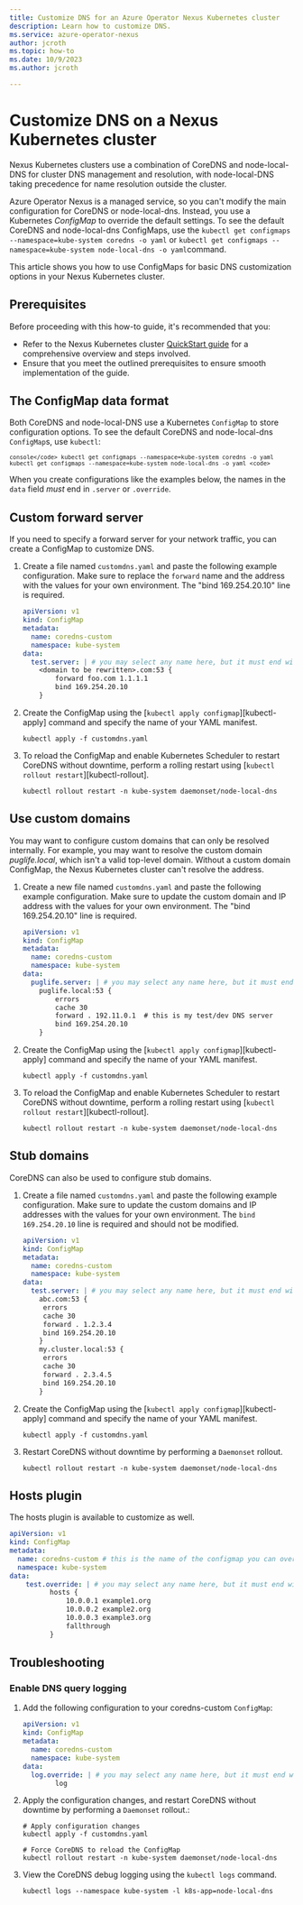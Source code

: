 ```yaml
---
title: Customize DNS for an Azure Operator Nexus Kubernetes cluster
description: Learn how to customize DNS.
ms.service: azure-operator-nexus
author: jcroth
ms.topic: how-to
ms.date: 10/9/2023
ms.author: jcroth

---
```


# Customize DNS on a Nexus Kubernetes cluster

Nexus Kubernetes clusters use a combination of CoreDNS and node-local-DNS for cluster DNS management and resolution, with node-local-DNS taking precedence for name resolution outside the cluster. 

Azure Operator Nexus is a managed service, so you can't modify the main configuration for CoreDNS or node-local-dns. Instead, you use a Kubernetes *ConfigMap* to override the default settings. To see the default CoreDNS and node-local-dns ConfigMaps, use the `kubectl get configmaps --namespace=kube-system coredns -o yaml` or `kubectl get configmaps --namespace=kube-system node-local-dns -o yaml`command.

This article shows you how to use ConfigMaps for basic DNS customization options in your Nexus Kubernetes cluster.

## Prerequisites

Before proceeding with this how-to guide, it's recommended that you:

   * Refer to the Nexus Kubernetes cluster [QuickStart guide][qs] for a
     comprehensive overview and steps involved.
   * Ensure that you meet the outlined prerequisites to ensure smooth
     implementation of the guide.

[qs]: ./quickstarts-kubernetes-cluster-deployment-bicep.md
## The ConfigMap data format

Both CoreDNS and node-local-DNS use a Kubernetes `ConfigMap` to store configuration options. To see the default CoreDNS and node-local-dns `ConfigMap`s, use `kubectl`:

<code>```console</code>
kubectl get configmaps --namespace=kube-system coredns -o yaml
kubectl get configmaps --namespace=kube-system node-local-dns -o yaml
<code>```</code>

When you create configurations like the examples below, the names in the `data` field *must* end in `.server` or `.override`.

<!-- ## Plugin support

All built-in CoreDNS plugins are supported. No add-on/third party plugins are supported. -->

<!-- ## Rewrite DNS

You can customize CoreDNS with AKS to perform on-the-fly DNS name rewrites.

1. Create a file named `corednsms.yaml` and paste the following example configuration. Make sure to replace `<domain to be rewritten>` with your own fully qualified domain name.

     ```yaml
     apiVersion: v1
     kind: ConfigMap
     metadata:
       name: coredns-custom
       namespace: kube-system
     data:
       test.server: |
         <domain to be rewritten>.com:53 {
         log
         errors
         rewrite stop {
           name regex (.*)\.<domain to be rewritten>.com {1}.default.svc.cluster.local
           answer name (.*)\.default\.svc\.cluster\.local {1}.<domain to be rewritten>.com
         }
         forward . /etc/resolv.conf # you can redirect this to a specific DNS server such as 10.0.0.10, but that server must be able to resolve the rewritten domain name
         }
     ```

     > [!IMPORTANT]
     > If you redirect to a DNS server, such as the CoreDNS service IP, that DNS server must be able to resolve the rewritten domain name.

2. Create the ConfigMap using the [`kubectl apply configmap`][kubectl-apply] command and specify the name of your YAML manifest.

     ```console
     kubectl apply -f corednsms.yaml
     ```

3. Verify the customizations have been applied using the [`kubectl get configmaps`][kubectl-get] and specify your *coredns-custom* ConfigMap.

     ```console
     kubectl get configmaps --namespace=kube-system coredns-custom -o yaml
     ```

4. To reload the ConfigMap and enable Kubernetes Scheduler to restart CoreDNS without downtime, perform a rolling restart using [`kubectl rollout restart`][kubectl-rollout].

     ```console
     kubectl -n kube-system rollout restart deployment coredns
     ``` -->

## Custom forward server

If you need to specify a forward server for your network traffic, you can create a ConfigMap to customize DNS.

1. Create a file named `customdns.yaml` and paste the following example configuration. Make sure to replace the `forward` name and the address with the values for your own environment.  The "bind 169.254.20.10" line is required. 

     ```yaml
     apiVersion: v1
     kind: ConfigMap
     metadata:
       name: coredns-custom
       namespace: kube-system
     data:
       test.server: | # you may select any name here, but it must end with the .server file extension
         <domain to be rewritten>.com:53 {
             forward foo.com 1.1.1.1
             bind 169.254.20.10
         }
     ```

2. Create the ConfigMap using the [`kubectl apply configmap`][kubectl-apply] command and specify the name of your YAML manifest.

     ```console
     kubectl apply -f customdns.yaml
     ```

3. To reload the ConfigMap and enable Kubernetes Scheduler to restart CoreDNS without downtime, perform a rolling restart using [`kubectl rollout restart`][kubectl-rollout].

     ```console
     kubectl rollout restart -n kube-system daemonset/node-local-dns
     ```

## Use custom domains

You may want to configure custom domains that can only be resolved internally. For example, you may want to resolve the custom domain *puglife.local*, which isn't a valid top-level domain. Without a custom domain ConfigMap, the Nexus Kubernetes cluster can't resolve the address.

1. Create a new file named `customdns.yaml` and paste the following example configuration. Make sure to update the custom domain and IP address with the values for your own environment.  The "bind 169.254.20.10" line is required. 

     ```yaml
     apiVersion: v1
     kind: ConfigMap
     metadata:
       name: coredns-custom
       namespace: kube-system
     data:
       puglife.server: | # you may select any name here, but it must end with the .server file extension
         puglife.local:53 {
             errors
             cache 30
             forward . 192.11.0.1  # this is my test/dev DNS server
             bind 169.254.20.10
         }
     ```

2. Create the ConfigMap using the [`kubectl apply configmap`][kubectl-apply] command and specify the name of your YAML manifest.

     ```console
     kubectl apply -f customdns.yaml
     ```

3. To reload the ConfigMap and enable Kubernetes Scheduler to restart CoreDNS without downtime, perform a rolling restart using [`kubectl rollout restart`][kubectl-rollout].

     ```console
     kubectl rollout restart -n kube-system daemonset/node-local-dns
     ```

## Stub domains

CoreDNS can also be used to configure stub domains.

1. Create a file named `customdns.yaml` and paste the following example configuration. Make sure to update the custom domains and IP addresses with the values for your own environment.  The `bind 169.254.20.10` line is required and should not be modified. 

     ```yaml
     apiVersion: v1
     kind: ConfigMap
     metadata:
       name: coredns-custom
       namespace: kube-system
     data:
       test.server: | # you may select any name here, but it must end with the .server file extension
         abc.com:53 {
          errors
          cache 30
          forward . 1.2.3.4
          bind 169.254.20.10
         }
         my.cluster.local:53 {
          errors
          cache 30
          forward . 2.3.4.5
          bind 169.254.20.10
         }

     ```

2. Create the ConfigMap using the [`kubectl apply configmap`][kubectl-apply] command and specify the name of your YAML manifest.

     ```console
     kubectl apply -f customdns.yaml
     ```

3. Restart CoreDNS without downtime by performing a `Daemonset` rollout.

     ```console
     kubectl rollout restart -n kube-system daemonset/node-local-dns
     ```

## Hosts plugin

The hosts plugin is available to customize as well.

```yaml
apiVersion: v1
kind: ConfigMap
metadata:
  name: coredns-custom # this is the name of the configmap you can overwrite with your changes
  namespace: kube-system
data:
    test.override: | # you may select any name here, but it must end with the .override file extension
          hosts { 
              10.0.0.1 example1.org
              10.0.0.2 example2.org
              10.0.0.3 example3.org
              fallthrough
          }
```

## Troubleshooting
<!-- 
For general CoreDNS troubleshooting steps, such as checking the endpoints or resolution, see [Debugging DNS resolution][coredns-troubleshooting]. -->


### Enable DNS query logging

1. Add the following configuration to your coredns-custom `ConfigMap`:

   ```yaml
   apiVersion: v1
   kind: ConfigMap
   metadata:
     name: coredns-custom
     namespace: kube-system
   data:
     log.override: | # you may select any name here, but it must end with the .override file extension
           log
   ```

2. Apply the configuration changes, and restart CoreDNS without downtime by performing a `Daemonset` rollout.:

     ```console
     # Apply configuration changes
     kubectl apply -f customdns.yaml

     # Force CoreDNS to reload the ConfigMap
     kubectl rollout restart -n kube-system daemonset/node-local-dns
     ```

3. View the CoreDNS debug logging using the `kubectl logs` command.

   ```console
   kubectl logs --namespace kube-system -l k8s-app=node-local-dns
   ```

<!-- ## Next steps -->


<!-- LINKS - external -->

<!-- LINKS - internal -->
